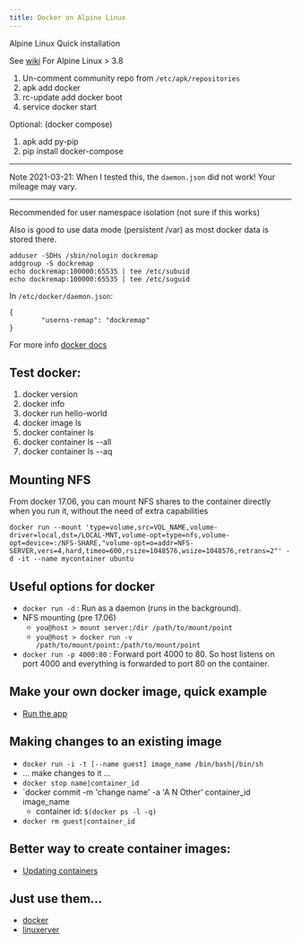 ```yaml
---
title: Docker on Alpine Linux
---
```


Alpine Linux Quick installation

See [wiki](https://wiki.alpinelinux.org/wiki/Docker)  For Alpine Linux > 3.8

1. Un-comment community repo from `/etc/apk/repositories`
2. apk add docker
3. rc-update add docker boot
4. service docker start

Optional: (docker compose)

1. apk add py-pip
2. pip install docker-compose

* * *

Note 2021-03-21: When I tested this, the `daemon.json` did not
work!  Your mileage may vary.

* * *

Recommended for user namespace isolation (not sure if this works)

Also is good to use data mode (persistent /var) as most docker data is stored there.

```
adduser -SDHs /sbin/nologin dockremap
addgroup -S dockremap
echo dockremap:100000:65535 | tee /etc/subuid
echo dockremap:100000:65535 | tee /etc/suguid
```

In `/etc/docker/daemon.json`:

```
{
        "userns-remap": "dockremap"
}
```
For more info [docker docs](https://docs.docker.com/engine/reference/commandline/dockerd/#daemon-configuration-file)

## Test docker:

1. docker version
2. docker info
3. docker run hello-world
4. docker image ls
5. docker container ls
6. docker container ls --all
6. docker container ls --aq

## Mounting NFS

From docker 17.06, you can mount NFS shares to the container directly when you run it, without the need of extra capabilities

```
docker run --mount 'type=volume,src=VOL_NAME,volume-driver=local,dst=/LOCAL-MNT,volume-opt=type=nfs,volume-opt=device=:/NFS-SHARE,"volume-opt=o=addr=NFS-SERVER,vers=4,hard,timeo=600,rsize=1048576,wsize=1048576,retrans=2"' -d -it --name mycontainer ubuntu
```

## Useful options for docker

- `docker run -d` : Run as a daemon (runs in the background).
- NFS mounting (pre 17.06)
    - `you@host > mount server:/dir /path/to/mount/point`
    - `you@host > docker run -v /path/to/mount/point:/path/to/mount/point`
- `docker run -p 4000:80` : Forward port 4000 to 80.
   So host listens on port 4000 and everything is forwarded to port 80 on the container.

## Make your own docker image, quick example

- [Run the app](https://docs.docker.com/get-started/part2/#run-the-app)

## Making changes to an existing image

- `docker run -i -t [--name guest] image_name /bin/bash|/bin/sh`
- ... make changes to it ...
- `docker stop name|container_id`
- `docker commit -m 'change name' -a 'A N Other' container_id image_name
    - container id: `$(docker ps -l -q)`
- `docker rm guest|container_id`

## Better way to create container images:

- [Updating containers](https://serversforhackers.com/c/updating-containers)


## Just use them...

- [docker](https://github.com/maxexcloo/Docker)
- [linuxerver](https://www.linuxserver.io/)


